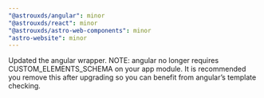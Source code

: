 ```yaml
---
"@astrouxds/angular": minor
"@astrouxds/react": minor
"@astrouxds/astro-web-components": minor
"astro-website": minor
---
```


Updated the angular wrapper. NOTE: angular no longer requires CUSTOM_ELEMENTS_SCHEMA on your app module. It is recommended you remove this after upgrading so you can benefit from angular’s template checking.
